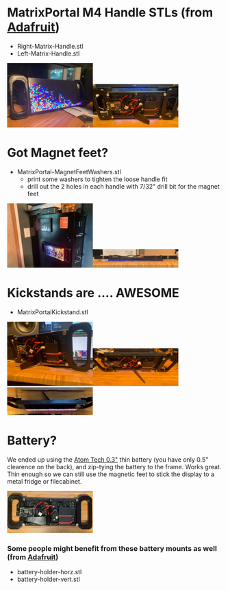 
# MatrixPortal M4 Handle STLs (from [Adafruit](https://learn.adafruit.com/matrix-portal-sand/assembly))
- Right-Matrix-Handle.stl
- Left-Matrix-Handle.stl

<img src="screenshots/IMG_8939.jpeg" alt="Front" width="200"/><img src="screenshots/IMG_8930.jpeg" alt="Back" width="200"/>

# Got Magnet feet?
- MatrixPortal-MagnetFeetWashers.stl
  - print some washers to tighten the loose handle fit
  - drill out the 2 holes in each handle with 7/32" drill bit for the magnet feet

<img src="screenshots/IMG_8926.jpeg" alt="Magnets" width="200"/><img src="screenshots/IMG_8937.jpeg" alt="Flat" width="200"/>

# Kickstands are .... AWESOME
- MatrixPortalKickstand.stl

<img src="screenshots/IMG_8928.jpeg" alt="Kickstand" width="200"/><img src="screenshots/IMG_8931.jpeg" alt="Kickstand!" width="200"/><img src="screenshots/IMG_8929.jpeg" alt="Kickstand!" width="200"/>

# Battery?
We ended up using the [Atom Tech 0.3"](https://www.amazon.com/gp/product/B07JZCZSH9/ref=ppx_yo_dt_b_asin_title_o02_s00?ie=UTF8&psc=1) thin battery (you have only 0.5" clearence on the back), and zip-tying the battery to the frame.  Works great.  Thin enough so we can still use the magnetic feet to stick the display to a metal fridge or filecabinet.

<img src="screenshots/IMG_8932.jpeg" alt="Back" width="200"/>

### Some people might benefit from these battery mounts as well (from [Adafruit](https://learn.adafruit.com/matrix-portal-sand/assembly))
- battery-holder-horz.stl
- battery-holder-vert.stl



